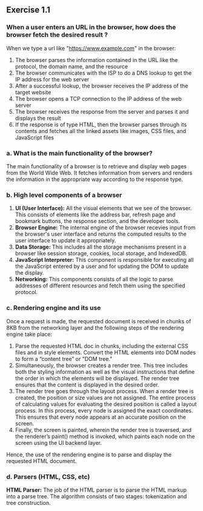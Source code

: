 ## Exercise 1.1

### When a user enters an URL in the browser, how does the browser fetch the desired result ?
When we type a url like "https://www.example.com" in the browser:
1. The browser parses the information contained in the URL like the protocol, the domain name, and the resource
1. The browser communicates with the ISP to do a DNS lookup to get the IP address for the web server
1. After a successful lookup, the browser receives the IP address of the target website
1. The browser opens a TCP connection to the IP address of the web server
1. The browser receives the response from the server and parses it and displays the result
1. If the response is of type HTML, then the browser parses through its contents and fetches all the linked assets like images, CSS files, and JavaScript files

### a. What is the main functionality of the browser?
The main functionality of a browser is to retrieve and display web pages from the World Wide Web.
It fetches information from servers and renders the information in the appropriate way according to the response type.

### b. High level components of a browser
1. **UI (User Interface):** All the visual elements that we see of the browser. This consists of elements like the address bar, refresh page and bookmark buttons, the response section, and the developer tools.
1. **Browser Engine:** The internal engine of the browser recevies input from the browser's user interface and returns the computed results to the user interface to update it appropriately.
1. **Data Storage:** This includes all the storage mechanisms present in a browser like session storage, cookies, local storage, and IndexedDB.
1. **JavaScript Interpreter:** This component is responsible for executing all the JavaScript entered by a user and for updating the DOM to update the display.
1. **Networking:** This components consists of all the logic to parse addresses of different resources and fetch them using the specified protocol.

### c. Rendering engine and its use
Once a request is made, the requested document is received in chunks of 8KB from the networking layer and the following steps of the rendering engine take place:
1. Parse the requested HTML doc in chunks, including the external CSS files and in style elements. Convert the HTML elements into DOM nodes to form a “content tree” or "DOM tree."
1. Simultaneously, the browser creates a render tree. This tree includes both the styling information as well as the visual instructions that define the order in which the elements will be displayed. The render tree ensures that the content is displayed in the desired order.
1. The render tree goes through the layout process. When a render tree is created, the position or size values are not assigned. The entire process of calculating values for evaluating the desired position is called a layout process. In this process, every node is assigned the exact coordinates. This ensures that every node appears at an accurate position on the screen.
1. Finally, the screen is painted, wherein the render tree is traversed, and the renderer’s paint() method is invoked, which paints each node on the screen using the UI backend layer.

Hence, the use of the rendering engine is to parse and display the requested HTML document.

### d. Parsers (HTML, CSS, etc)
**HTML Parser:** The job of the HTML parser is to parse the HTML markup into a parse tree. The algorithm consists of two stages: tokenization and tree construction.